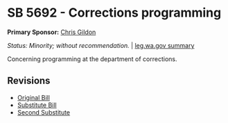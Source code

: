 # SB 5692 - Corrections programming
**Primary Sponsor:** [Chris Gildon](/person/leg/gildon_ch.md)

*Status: Minority; without recommendation.* | [leg.wa.gov summary](https://app.leg.wa.gov/billsummary?BillNumber=5692&Year=2021)

Concerning programming at the department of corrections.

## Revisions
* [Original Bill](1/)
* [Substitute Bill](S/)
* [Second Substitute](S2/)